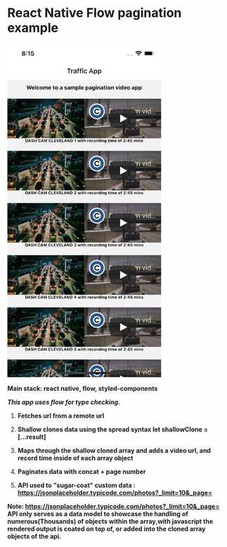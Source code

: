 # React Native Flow pagination example

<!-- ![screen.png](./assets/screen.png) -->
<img src="./assets/screen.png" width="350" alt="screen.png">

**Main stack: react native, flow, styled-components**

***This app uses flow for type checking.***

1. **Fetches url from a remote url**

2. **Shallow clones data using the spread syntax let shallowClone = [...result]**

3. **Maps through the shallow cloned array and adds a video url, and record time inside of each array object**

4. **Paginates data with concat + page number**

5. **API used to "sugar-coat" custom data : https://jsonplaceholder.typicode.com/photos?_limit=10&_page=**

**Note:  https://jsonplaceholder.typicode.com/photos?_limit=10&_page= API only serves as a data model to showcase the handling of numerous(Thousands) of objects within the array,with javascript the rendered output is coated on top of, or added into the cloned array objects of the api.**
